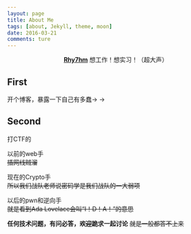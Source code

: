 ```yaml
---
layout: page
title: About Me
tags: [about, Jekyll, theme, moon]
date: 2016-03-21
comments: ture
---
```

    
<center><a href="https://rhythmmark.github.io/"><b>Rhy7hm</b></a> 想工作！想实习！（超大声）</center>

## First
开个博客，暴露一下自己有多蠢→ →

## Second

打CTF的   

以前的web手  
~~插网线贼溜~~

现在的Crypto手  
~~所以我们战队老师说密码学是我们战队的一大弱项~~

以后的pwn和逆向手  
~~就是看到Ada Lovelace会叫“I！D！A！”的意思~~

**任何技术问题，有问必答，~~欢迎~~跪求一起讨论**
~~就是一般都答不上来~~
